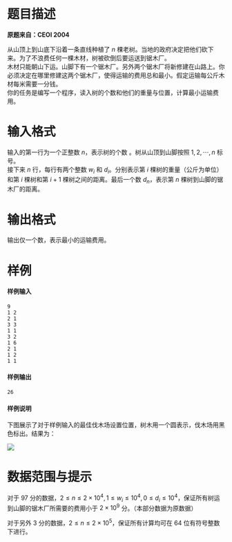 
# 题目描述

**原题来自：CEOI 2004**

从山顶上到山底下沿着一条直线种植了 $n$ 棵老树。当地的政府决定把他们砍下来。为了不浪费任何一棵木材，树被砍倒后要运送到锯木厂。   
木材只能朝山下运。山脚下有一个锯木厂。另外两个锯木厂将新修建在山路上。你必须决定在哪里修建这两个锯木厂，使得运输的费用总和最小。假定运输每公斤木材每米需要一分钱。  
你的任务是编写一个程序，读入树的个数和他们的重量与位置，计算最小运输费用。

# 输入格式

输入的第一行为一个正整数 $n$，表示树的个数 。树从山顶到山脚按照 $1,2,\cdots ,n$ 标号。  
接下来 $n$ 行，每行有两个整数 $w_i$ 和 $d_i$。分别表示第 $i$ 棵树的重量（公斤为单位）和第 $i$ 棵树和第 $i+1$ 棵树之间的距离。最后一个数 $d_n$，表示第 $n$ 棵树到山脚的锯木厂的距离。

# 输出格式

输出仅一个数，表示最小的运输费用。

# 样例

#### 样例输入
```plain
9
1 2
2 1
3 3
1 1
3 2
1 6
2 1
1 2
1 1
```

#### 样例输出
```plain
26
```
#### 样例说明
下图展示了对于样例输入的最佳伐木场设置位置，树木用一个圆表示，伐木场用黑色标出。结果为：

![](source/loj/10192/img/aHR0cHM6Ly9jb2RpbmcubmV0L3UvSGVSYU5PL3AvUGljUGxhY2UvZ2l0L3Jhdy9tYXN0ZXIvdHdvLnBuZw==.png)

# 数据范围与提示

对于 $97$ 分的数据，$2\le n\le 2\times 10^4,1\le w_i\le 10^4,0\le d_i\le 10^4$，保证所有树运到山脚的锯木厂所需要的费用小于 $2\times 10^9$ 分。（本部分数据为原数据）

对于另外 $3$ 分的数据，$2\le n\le 2\times 10^5$，保证所有计算均可在 $64$ 位有符号整数下进行。

